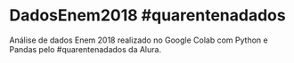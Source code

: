 # DadosEnem2018 #quarentenadados

Análise de dados Enem 2018 realizado no Google Colab com Python e Pandas pelo #quarentenadados da Alura.
